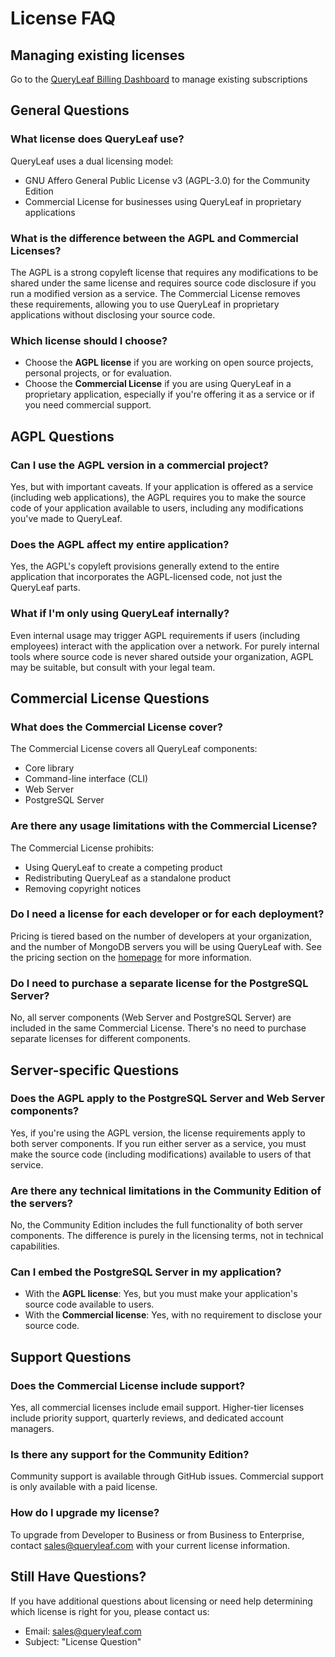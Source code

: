 # License FAQ

## Managing existing licenses

Go to the [QueryLeaf Billing Dashboard](https://billing.stripe.com/p/login/bIYdRKdtcfklgdqaEE) to manage existing subscriptions

## General Questions

### What license does QueryLeaf use?
QueryLeaf uses a dual licensing model:
- GNU Affero General Public License v3 (AGPL-3.0) for the Community Edition
- Commercial License for businesses using QueryLeaf in proprietary applications

### What is the difference between the AGPL and Commercial Licenses?
The AGPL is a strong copyleft license that requires any modifications to be shared under the same license and requires source code disclosure if you run a modified version as a service. The Commercial License removes these requirements, allowing you to use QueryLeaf in proprietary applications without disclosing your source code.

### Which license should I choose?
- Choose the **AGPL license** if you are working on open source projects, personal projects, or for evaluation.
- Choose the **Commercial License** if you are using QueryLeaf in a proprietary application, especially if you're offering it as a service or if you need commercial support.

## AGPL Questions

### Can I use the AGPL version in a commercial project?
Yes, but with important caveats. If your application is offered as a service (including web applications), the AGPL requires you to make the source code of your application available to users, including any modifications you've made to QueryLeaf.

### Does the AGPL affect my entire application?
Yes, the AGPL's copyleft provisions generally extend to the entire application that incorporates the AGPL-licensed code, not just the QueryLeaf parts.

### What if I'm only using QueryLeaf internally?
Even internal usage may trigger AGPL requirements if users (including employees) interact with the application over a network. For purely internal tools where source code is never shared outside your organization, AGPL may be suitable, but consult with your legal team.

## Commercial License Questions

### What does the Commercial License cover?
The Commercial License covers all QueryLeaf components:
- Core library
- Command-line interface (CLI)
- Web Server
- PostgreSQL Server

### Are there any usage limitations with the Commercial License?
The Commercial License prohibits:
- Using QueryLeaf to create a competing product
- Redistributing QueryLeaf as a standalone product
- Removing copyright notices

### Do I need a license for each developer or for each deployment?
Pricing is tiered based on the number of developers at your organization, and the number of MongoDB servers you will be using QueryLeaf with. See the pricing section on the [homepage](/) for more information.

### Do I need to purchase a separate license for the PostgreSQL Server?
No, all server components (Web Server and PostgreSQL Server) are included in the same Commercial License. There's no need to purchase separate licenses for different components.

## Server-specific Questions

### Does the AGPL apply to the PostgreSQL Server and Web Server components?
Yes, if you're using the AGPL version, the license requirements apply to both server components. If you run either server as a service, you must make the source code (including modifications) available to users of that service.

### Are there any technical limitations in the Community Edition of the servers?
No, the Community Edition includes the full functionality of both server components. The difference is purely in the licensing terms, not in technical capabilities.

### Can I embed the PostgreSQL Server in my application?
- With the **AGPL license**: Yes, but you must make your application's source code available to users.
- With the **Commercial license**: Yes, with no requirement to disclose your source code.

## Support Questions

### Does the Commercial License include support?
Yes, all commercial licenses include email support. Higher-tier licenses include priority support, quarterly reviews, and dedicated account managers.

### Is there any support for the Community Edition?
Community support is available through GitHub issues. Commercial support is only available with a paid license.

### How do I upgrade my license?
To upgrade from Developer to Business or from Business to Enterprise, contact [sales@queryleaf.com](mailto:sales@queryleaf.com) with your current license information.

## Still Have Questions?

If you have additional questions about licensing or need help determining which license is right for you, please contact us:

- Email: [sales@queryleaf.com](mailto:sales@queryleaf.com)
- Subject: "License Question"